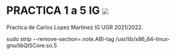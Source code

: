 # PRACTICA 1 a 5 IG ![](https://tokei.rs/b1/github/Electroner/IG)
Practica de Carlos Lopez Martinez IG UGR 2021/2022.


sudo strip --remove-section=.note.ABI-tag /usr/lib/x86_64-linux-gnu/libQt5Core.so.5
